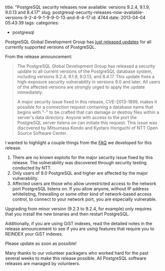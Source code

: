 title: "PostgreSQL security releases now available: versions 9.2.4, 9.1.9, 9.0.13 and 8.4.17"
slug: postgresql-security-releases-now-available-versions-9-2-4-9-1-9-9-0-13-and-8-4-17
id: 4744
date: 2013-04-04 05:43:39
tags: 
categories: 
- postgresql

PostgreSQL Global Development Group has [just released updates](http://www.postgresql.org/about/news/1456/) for all currently supported versions of PostgreSQL.

From the release announcement:

> The PostgreSQL Global Development Group has released a security update to all current versions of the PostgreSQL database system, including versions 9.2.4, 9.1.9, 9.0.13, and 8.4.17\. This update fixes a high-exposure security vulnerability in versions 9.0 and later. All users of the affected versions are strongly urged to apply the update immediately.
> 
> A major security issue fixed in this release, CVE-2013-1899, makes it possible for a connection request containing a database name that begins with "-" to be crafted that can damage or destroy files within a server's data directory. Anyone with access to the port the PostgreSQL server listens on can initiate this request. This issue was discovered by Mitsumasa Kondo and Kyotaro Horiguchi of NTT Open Source Software Center.

I wanted to highlight a couple things from the [FAQ](http://www.postgresql.org/support/security/faq/2013-04-04/) we developed for this release.

1.  There are no known exploits for the major security issue fixed by this release. The vulnerability was discovered through security testing conducted by NTT.
2.  Only users of 9.0 PostgreSQL and higher are affected by the major vulnerability.
3.  Affected users are those who allow unrestricted access to the network port PostgreSQL listens on. If you allow anyone, without IP address whitelisting, firewalling or some other kind of network-based access control, to connect to your network port, you are especially vulnerable.

Upgrading from minor version (9.2.3 to 9.2.4, for example) only requires that you install the new binaries and then restart PostgreSQL.

Additionally, if you are using GiST indexes, read the detailed notes in the release announcement to see if you are using features that require you to REINDEX your GiST indexes.

Please update as soon as possible!

Many thanks to our volunteer packagers who worked hard for the past several weeks to make this release possible. All PostgreSQL software releases are managed by volunteers.
